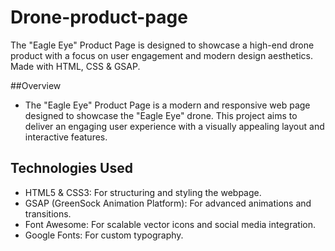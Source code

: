 # Drone-product-page
The "Eagle Eye" Product Page is designed to showcase a high-end drone product with a focus on user engagement and modern design aesthetics. Made with HTML, CSS &amp; GSAP.

##Overview

- The "Eagle Eye" Product Page is a modern and responsive web page designed to showcase the "Eagle Eye" drone. This project aims to deliver an engaging user experience with a visually appealing layout and 
  interactive features.

## Technologies Used
  
- HTML5 & CSS3: For structuring and styling the webpage.
- GSAP (GreenSock Animation Platform): For advanced animations and transitions.
- Font Awesome: For scalable vector icons and social media integration.
- Google Fonts: For custom typography.

